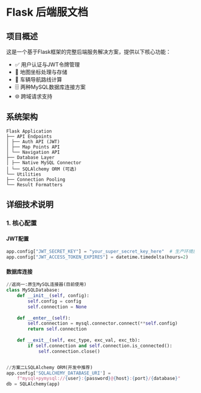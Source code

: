 # Flask 后端服文档

## 项目概述

这是一个基于Flask框架的完整后端服务解决方案，提供以下核心功能：
- ✅ 用户认证与JWT令牌管理
- 📍 地图坐标处理与存储
- 🚗 车辆导航路线计算
- 🗄️ 两种MySQL数据库连接方案
- 🌐 跨域请求支持

## 系统架构
```
Flask Application
├── API Endpoints
│ ├── Auth API (JWT)
│ ├── Map Points API
│ └── Navigation API
├── Database Layer
│ ├── Native MySQL Connector
│ └── SQLAlchemy ORM (可选)
└── Utilities
├── Connection Pooling
└── Result Formatters
```

## 详细技术说明

### 1. 核心配置

#### JWT配置
```python
app.config["JWT_SECRET_KEY"] = "your_super_secret_key_here"  # 生产环境应更复杂
app.config["JWT_ACCESS_TOKEN_EXPIRES"] = datetime.timedelta(hours=2)
```
#### 数据库连接
```python
//返岗一:原生MySQL连接器(目前使用)
class MySQLDatabase:
    def __init__(self, config):
        self.config = config
        self.connection = None
    
    def __enter__(self):
        self.connection = mysql.connector.connect(**self.config)
        return self.connection
    
    def __exit__(self, exc_type, exc_val, exc_tb):
        if self.connection and self.connection.is_connected():
            self.connection.close()


//方案二LSQLAlchemy ORM(开发中推荐)
app.config['SQLALCHEMY_DATABASE_URI'] = 
    f"mysql+pymysql://{user}:{password}@{host}:{port}/{database}"
db = SQLAlchemy(app)
